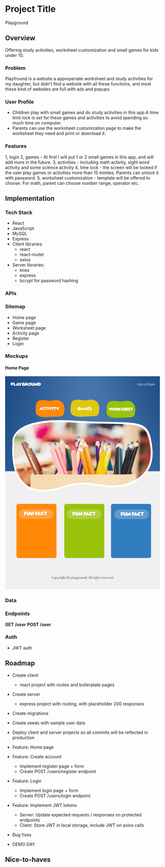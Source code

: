 # Project Title
Playground

## Overview

Offering study activities, worksheet customization and small games for kids under 10.

### Problem

Playfround is a website a approperiate worksheet and study activities for my daughter, but didn't find a website with all these functions, and most these kind of websites are full with ads and popups.

### User Profile

- Children play with small games and do study activities in this app.A time limit lock is set for these games and activities to avoid spending so much time on computer.
- Parents can use the worksheet customization page to make the worksheet they need and print or download it.

### Features

1, login 
2, games - At first I will put 1 or 2 small games in this app, and will add more in the future.
3, activities - including math activity, sight word activity and some science activity
4, time lock - the screen will be locked if the user play games or activities more than 15 minites. Parents can unlock it with password.
5, worksheet customization - template will be offered to choose. For math, parent can choose number range, operator etc.

## Implementation

### Tech Stack

- React
- JavaScript
- MySQL
- Express
- Client libraries: 
    - react
    - react-router
    - axios
- Server libraries:
    - knex
    - express
    - bcrypt for password hashing

### APIs


### Sitemap

- Home page
- Game page
- Worksheet page
- Activity page
- Register
- Login

### Mockups

#### Home Page
![](home.png)


### Data


### Endpoints

**GET /user**
**POST /user**


### Auth
- JWT auth

## Roadmap

- Create client
    - react project with routes and boilerplate pages

- Create server
    - express project with routing, with placeholder 200 responses

- Create migrations

- Create seeds with sample user data

- Deploy client and server projects so all commits will be reflected in production

- Feature: Home page

- Feature: Create account
    - Implement register page + form
    - Create POST /users/register endpoint

- Feature: Login
    - Implement login page + form
    - Create POST /users/login endpoint

- Feature: Implement JWT tokens
    - Server: Update expected requests / responses on protected endpoints
    - Client: Store JWT in local storage, include JWT on axios calls

- Bug fixes

- DEMO DAY

## Nice-to-haves

